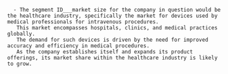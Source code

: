       - The segment ID___market size for the company in question would be the healthcare industry, specifically the market for devices used by medical professionals for intravenous procedures.
       This market encompasses hospitals, clinics, and medical practices globally.
       The demand for such devices is driven by the need for improved accuracy and efficiency in medical procedures.
       As the company establishes itself and expands its product offerings, its market share within the healthcare industry is likely to grow.

